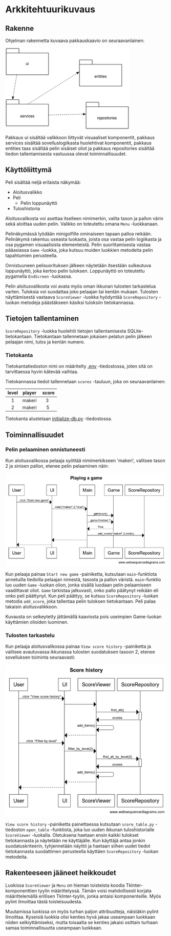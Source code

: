 # Arkkitehtuurikuvaus

## Rakenne

Ohjelman rakennetta kuvaava pakkauskaavio on seuraavanlainen:

![Pakkauskaavio](./kuvat/luokkakaavio.png)

Pakkaus ui sisältää valikkoon liittyvät visuaaliset komponentit, pakkaus services sisältää sovelluslogiikasta huolehtivat komponentit, pakkaus entities taas sisältää pelin sisäiset oliot ja pakkaus repositories sisältää tiedon tallentamisesta vastuussa olevat toiminnallisuudet.

## Käyttöliittymä

Peli sisältää neljä erilaista näkymää:

- Aloitusvalikko
- Peli
  - Pelin loppunäyttö
- Tuloshistoria

Aloitusvalikosta voi asettaa itselleen nimimerkin, valita tason ja pallon värin sekä aloittaa uuden pelin. Valikko on toteutettu omana `Menu` -luokkanaan.

Pelinäkymässä lyödään minigolfille ominaiseen tapaan palloa reikään. Pelinäkymä rakentuu useasta luokasta, joista osa vastaa pelin logiikasta ja osa pygamen visuaalisista elementeistä. Pelin suorittamisesta vastaa pääasiassa `Game` -luokka, joka kutsuu muiden luokkien metodeita pelin tapahtumien perusteella.

Onnistuuneen pelisuorituksen jälkeen näytetään itsestään sulkeutuva loppunäyttö, joka kertoo pelin tuloksen. Loppunäyttö on toteutettu pygamella `EndScreen` -luokassa.

Pelin aloitusvalikosta voi avata myös oman ikkunan tulosten tarkastelua varten. Tuloksia voi suodattaa joko pelaajan tai kentän mukaan. Tulosten näyttämisestä vastaava `ScoreViewer` -luokka hyödyntää `ScoreRepository` -luokan metodeja päästäkseen käsiksi tuloksiin tietokannassa.

## Tietojen tallentaminen

`ScoreRepository` -luokka huolehtii tietojen tallentamisesta SQLite-tietokantaan. Tietokantaan tallennetaan jokaisen pelatun pelin jälkeen pelaajan nimi, tulos ja kentän numero.

### Tietokanta

Tietokantatiedoston nimi on määritelty [.env](https://github.com/makeri89/Ohjelmistotekniikka/blob/main/minigolf-game/.env) -tiedostossa, joten sitä on tarvittaessa hyvin kätevää vaihtaa.

Tietokannassa tiedot tallennetaan `scores` -tauluun, joka on seuraavanlainen:

| level | player |  score |
| :---: | :----: | :----: |
|   1   | makeri |   3    |
|   2   | makeri |   5    |

Tietokanta alustetaan [initialize-db.py](https://github.com/makeri89/Ohjelmistotekniikka/blob/main/minigolf-game/src/initialize_db.py) -tiedostossa.

## Toiminnallisuudet

### Pelin pelaaminen onnistuneesti

Kun aloitusvalikossa pelaaja syöttää nimimerkikseen 'makeri', valitsee tason 2 ja sinisen pallon, etenee pelin pelaaminen näin:

![Sekvenssikaavio](./kuvat/playing_sd.png)

Kun pelaaja painaa `Start new game` -painiketta, kutsutaan `main`-funktiota annetuilla tiedoilla pelaajan nimestä, tasosta ja pallon väristä. `main`-funktio luo uuden `Game` -luokan olion, jonka sisällä luodaan pelin pelaamiseen vaadittavat oliot. `Game` tarkistaa jatkuvasti, onko pallo päätynyt reikään eli onko peli päättynyt. Kun peli päättyy, se kutsuu `ScoreRepository` -luokan metodia `add_score`, joka tallentaa pelin tuloksen tietokantaan. Peli palaa takaisin aloitusvalikkoon.

Kuvausta on selkeytetty jättämällä kaaviosta pois useimpien Game-luokan käyttämien olioiden luominen.

### Tulosten tarkastelu

Kun pelaaja aloitusvalikossa painaa `View score history` -painiketta ja valitsee avautuvassa ikkunassa tulosten suodatuksen tasoon 2, etenee sovelluksen toiminta seuraavasti:

![Tulossekvenssikaavio](./kuvat/scorehistory.png)

`View score history` -painiketta painettaessa kutsutaan `score_table.py` -tiedoston `open_table` -funktiota, joka luo uuden ikkunan tuloshistorialle `ScoreViewer` -luokalla. Oletuksena haetaan ensin kaikki tulokset tietokannasta ja näytetään ne käyttäjälle. Kun käyttäjä antaa jonkin suodatuskriteerin, tyhjennetään näyttö ja haetaan siihen uudet tiedot tietokannasta suodattimen perusteella käyttäen `ScoreRepository` -luokan metodeita.

## Rakenteeseen jääneet heikkoudet

Luokissa `ScoreViewer` ja `Menu` on hieman toisteista koodia TkInter-komponenttien tyylin määrittelyssä. Tämän voisi mahdollisesti korjata määrittelemällä erillisen TkInter-tyylin, jonka antaisi komponenteille. Myös pylint ilmoittaa tästä toisteisuudesta.

Muutamissa luokissa on myös turhan paljon attribuutteja, näistäkin pylint ilmoittaa. Kyseisiä luokkia olisi kenties hyvä jakaa useampaan luokkaan niiden selkiyttämiseksi, mutta toisaalta se kenties jakaisi osittain turhaan samaa toiminnallisuutta useampaan luokkaan.
